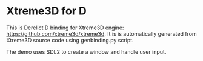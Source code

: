 Xtreme3D for D
==============
This is Derelict D binding for Xtreme3D engine: https://github.com/xtreme3d/xtreme3d. It is is automatically generated from Xtreme3D source code using genbinding.py script. 

The demo uses SDL2 to create a window and handle user input.
